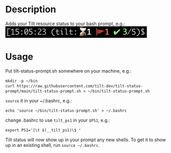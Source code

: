 # Description

Adds your Tilt resource status to your bash prompt, e.g.:
![Screenshot](screenshot.png)

# Usage

Put tilt-status-prompt.sh somewhere on your machine, e.g.:
```
mkdir -p ~/bin
curl https://raw.githubusercontent.com/tilt-dev/tilt-status-prompt/main/tilt-status-prompt.sh > ~/bin/tilt-status-prompt.sh
```

`source` it in your ~/.bashrc, e.g.:
```
echo 'source ~/bin/tilt-status-prompt.sh' > ~/.bashrc
```

change .bashrc to use `tilt_ps1` in your `$PS1`, e.g.:
```
export PS1='[\t $(__tilt_ps1)\$ '
```

Tilt status will now show up in your prompt any new shells. To get it to show up in an existing shell, run `source ~/.bashrc`.
